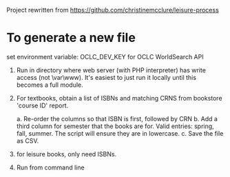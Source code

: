 Project rewritten from https://github.com/christinemcclure/leisure-process


# To generate a new file

set environment variable: OCLC_DEV_KEY for OCLC WorldSearch API

1. Run in directory where web server (with PHP interpreter) has write access (not \var\www). It's easiest to just run it locally until this becomes a full module.
2. For textbooks, obtain a list of ISBNs and matching CRNS from bookstore 'course ID' report. 

    a. Re-order the columns so that ISBN is first, followed by CRN
    b. Add a third column for semester that the books are for. Valid entries: spring, fall, summer. The script will ensure they are in lowercase.
    c. Save the file as CSV. 

3. for leisure books, only need ISBNs.
4. Run from command line

